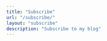 ```yaml
---
title: "Subscribe"
url: "/subscribe/"
layout: "subscribe"
description: "Subscribe to my blog"
---
```



